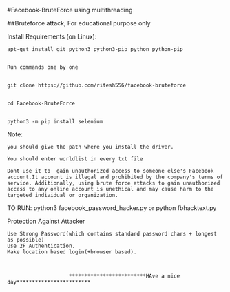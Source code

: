 #Facebook-BruteForce using multithreading

##Bruteforce attack, For educational purpose only


Install Requirements (on Linux):

    apt-get install git python3 python3-pip python python-pip


    Run commands one by one


    git clone https://github.com/ritesh556/facebook-bruteforce


    cd Facebook-BruteForce


    python3 -m pip install selenium


Note:

    you should give the path where you install the driver.
    
    You should enter worldlist in every txt file
    
    Dont use it to  gain unauthorized access to someone else's Facebook account.It account is illegal and prohibited by the company's terms of service. Additionally, using brute force attacks to gain unauthorized access to any online account is unethical and may cause harm to the targeted individual or organization.

TO RUN:
    python3 facebook_password_hacker.py or python fbhacktext.py


Protection Against Attacker

    Use Strong Password(which contains standard password chars + longest as possible)
    Use 2F Authentication.
    Make location based login(+browser based).



                        *************************HAve a nice day************************

